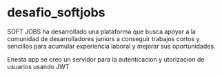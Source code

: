 # desafio_softjobs

SOFT JOBS ha desarrollado una plataforma que busca apoyar a la
comunidad de desarrolladores juniors a conseguir trabajos cortos y sencillos para acumular
experiencia laboral y mejorar sus oportunidades.

Enesta app se creo un servidor para la autenticacion y utorizacion de usuarios usando JWT
